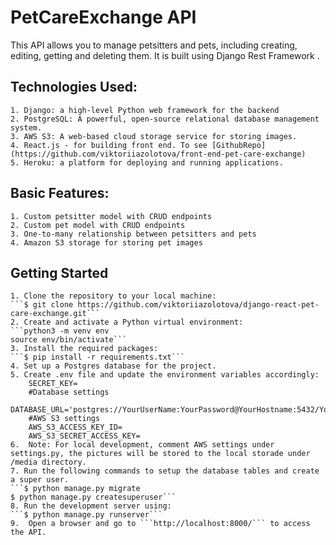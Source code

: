 # PetCareExchange API

This API allows you to manage petsitters and pets, including creating, editing, getting and deleting them. It is built using Django Rest Framework .


## Technologies Used:

    1. Django: a high-level Python web framework for the backend
    2. PostgreSQL: A powerful, open-source relational database management system.
    3. AWS S3: A web-based cloud storage service for storing images.
    4. React.js - for building front end. To see [GithubRepo] (https://github.com/viktoriiazolotova/front-end-pet-care-exchange)
    5. Heroku: a platform for deploying and running applications.

## Basic Features:

    1. Custom petsitter model with CRUD endpoints
    2. Custom pet model with CRUD endpoints
    3. One-to-many relationship between petsitters and pets
    4. Amazon S3 storage for storing pet images


## Getting Started

    1. Clone the repository to your local machine:
    ```$ git clone https://github.com/viktoriiazolotova/django-react-pet-care-exchange.git```
    2. Create and activate a Python virtual environment:
    ```python3 -m venv env
    source env/bin/activate```
    3. Install the required packages:
    ```$ pip install -r requirements.txt```
    4. Set up a Postgres database for the project.
    5. Create .env file and update the environment variables accordingly:
        SECRET_KEY=
        #Database settings
        DATABASE_URL='postgres://YourUserName:YourPassword@YourHostname:5432/YourDatabaseName'
        #AWS S3 settings
        AWS_S3_ACCESS_KEY_ID=
        AWS_S3_SECRET_ACCESS_KEY=
    6.  Note: For local development, comment AWS settings under settings.py, the pictures will be stored to the local storade under /media directory.
    7. Run the following commands to setup the database tables and create a super user.
    ```$ python manage.py migrate
    $ python manage.py createsuperuser```
    8. Run the development server using:
    ```$ python manage.py runserver```
    9.  Open a browser and go to ```http://localhost:8000/``` to access the API.


